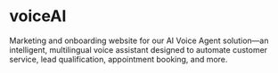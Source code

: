 # voiceAI
Marketing and onboarding website for our AI Voice Agent solution—an intelligent, multilingual voice assistant designed to automate customer service, lead qualification, appointment booking, and more.
